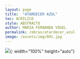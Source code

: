 ```yaml
---
layout: page
title:  "ATARDECER AZUL"
tec: ACRILICO
style: ABSTRACTO
author: MARIA FERNANDA VOGEL
permalink: /obras/atardecer_azul
image: /assets/img/001.jpg
---
```


![](/assets/img/001.jpg){: width="100%" height="auto"}
